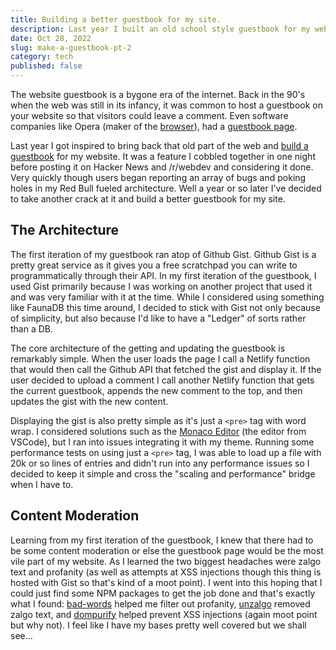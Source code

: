 ```yaml
---
title: Building a better guestbook for my site.
description: Last year I built an old school style guestbook for my website. This year I built it again, taking in all the lessons learned to make it even better.
date: Oct 28, 2022
slug: make-a-guestbook-pt-2
category: tech
published: false
---
```


The website guestbook is a bygone era of the internet. Back in the 90's when the web was still in its infancy, it was common to host a guestbook on your website so that visitors could leave a comment. Even software companies like Opera (maker of the [browser](https://www.opera.com/)), had a [guestbook page](https://web.archive.org/web/19980212095842/http://www.operasoftware.com/guestbook.html).

Last year I got inspired to bring back that old part of the web and [build a guestbook](https://sunny.gg/post/make-a-guestbook) for my website. It was a feature I cobbled together in one night before posting it on Hacker News and /r/webdev and considering it done. Very quickly though users began reporting an array of bugs and poking holes in my Red Bull fueled architecture. Well a year or so later I've decided to take another crack at it and build a better guestbook for my site.

## The Architecture

The first iteration of my guestbook ran atop of Github Gist. Github Gist is a pretty great service as it gives you a free scratchpad you can write to programmatically through their API. In my first iteration of the guestbook, I used Gist primarily because I was working on another project that used it and was very familiar with it at the time. While I considered using something like FaunaDB this time around, I decided to stick with Gist not only because of simplicity, but also because I'd like to have a "Ledger" of sorts rather than a DB.

The core architecture of the getting and updating the guestbook is remarkably simple. When the user loads the page I call a Netlify function that would then call the Github API that fetched the gist and display it. If the user decided to upload a comment I call another Netlify function that gets the current guestbook, appends the new comment to the top, and then updates the gist with the new content.

Displaying the gist is also pretty simple as it's just a `<pre>` tag with word wrap. I considered solutions such as the [Monaco Editor](https://microsoft.github.io/monaco-editor/) (the editor from VSCode), but I ran into issues integrating it with my theme. Running some performance tests on using just a `<pre>` tag, I was able to load up a file with 20k or so lines of entries and didn't run into any performance issues so I decided to keep it simple and cross the "scaling and performance" bridge when I have to.

## Content Moderation

Learning from my first iteration of the guestbook, I knew that there had to be some content moderation or else the guestbook page would be the most vile part of my website. As I learned the two biggest headaches were zalgo text and profanity (as well as attempts at XSS injections though this thing is hosted with Gist so that's kind of a moot point). I went into this hoping that I could just find some NPM packages to get the job done and that's exactly what I found: [bad-words](https://www.npmjs.com/package/bad-words) helped me filter out profanity, [unzalgo](https://www.npmjs.com/package/unzalgo) removed zalgo text, and [dompurify](https://www.npmjs.com/package/dompurify) helped prevent XSS injections (again moot point but why not). I feel like I have my bases pretty well covered but we shall see...
